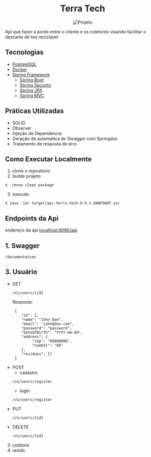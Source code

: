 <h1 align="center">
 Terra Tech 
</h1>
<div align="center">
   <img src="https://img.shields.io/static/v1?label=Tipo&message=Projeto&color=8257E5&labelColor=000000" alt="Projeto" />
</div>


Api que fazer a ponte entre o cliente e os coletores visando facilitar o descarte de lixo reciclavel

## Tecnologias  
- [PostgreSQL](https://www.postgresql.org/)
- [Docker](https://www.docker.com/)
- [Spring Framework](https://spring.io)
   - [Spring Boot](https://spring.io/projects/spring-boot) 
   - [Spring Security](https://spring.io/projects/spring-security)
   - [Spring JPA](https://spring.io/projects/spring-data-jpa)
   - [Spring MVC](https://docs.spring.io/spring-framework/reference/web.html)

## Práticas Utilizadas
- SOLID
- Observer
- Injeção de Dependencia
- Geração de automatica do Swagger com Springdoc
- Tratamento de resposta de erro

## Como Executar Localmente

1. clone o repositorio
2. builde projeto:
```
$ ./mvnw clean package
```
3. execute:
```
$ java -jar target/api-terra-tech-0.0.1-SNAPSHOT.jar
```

## Endpoints da Api

endereço da api [localhost:8080/api](http://localhost:8080/api)


## 1. Swagger
   ```
   /documentation
   ```
## 3.  Usuário
   - GET
     ```
     /v1/users/{id}
     ```
     Resposta:
     ```
      {
         "id": 1,
         "name": "John Doe",
         "email": "john@doe.com",
         "password": "password",
         "dateOfBirth": "YYYY-mm-dd",
         "address": {
              "cep": "00000000",
              "number": "00"
         },
         "residues": []
      }
     ```
   - POST
      - cadastro 
     ```
     /v1/users/register
     ```
     - login
     ```
     /v1/users/register
     ```
   - PUT
     ```
     /v1/users/{id}
     ```
   - DELETE
     ```
     /v1/users/{id}
     ```
3. coletore
4. resido
